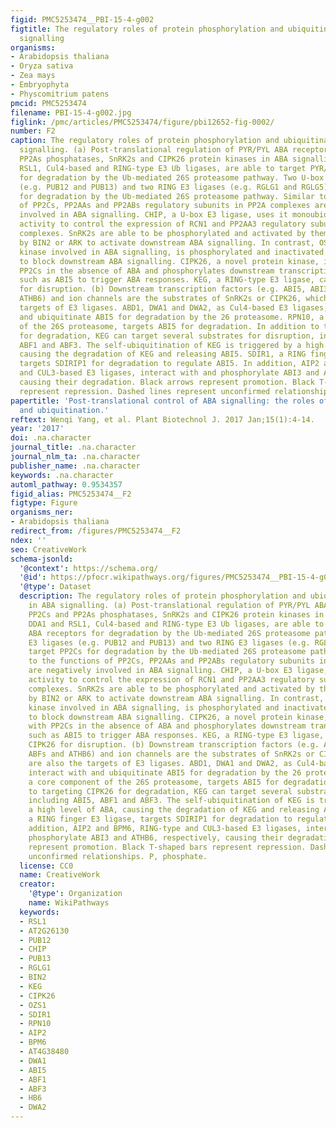 ```yaml
---
figid: PMC5253474__PBI-15-4-g002
figtitle: The regulatory roles of protein phosphorylation and ubiquitination in ABA
  signalling
organisms:
- Arabidopsis thaliana
- Oryza sativa
- Zea mays
- Embryophyta
- Physcomitrium patens
pmcid: PMC5253474
filename: PBI-15-4-g002.jpg
figlink: /pmc/articles/PMC5253474/figure/pbi12652-fig-0002/
number: F2
caption: The regulatory roles of protein phosphorylation and ubiquitination in ABA
  signalling. (a) Post‐translational regulation of PYR/PYL ABA receptors, PP2Cs and
  PP2As phosphatases, SnRK2s and CIPK26 protein kinases in ABA signalling. DDA1 and
  RSL1, Cul4‐based and RING‐type E3 Ub ligases, are able to target PYR/PYL ABA receptors
  for degradation by the Ub‐mediated 26S proteasome pathway. Two U‐box E3 ligases
  (e.g. PUB12 and PUB13) and two RING E3 ligases (e.g. RGLG1 and RGLG5) target PP2Cs
  for degradation by the Ub‐mediated 26S proteasome pathway. Similar to the functions
  of PP2Cs, PP2AAs and PP2ABs regulatory subunits in PP2A complexes are negatively
  involved in ABA signalling. CHIP, a U‐box E3 ligase, uses it monoubiquitination
  activity to control the expression of RCN1 and PP2AA3 regulatory subunits in PP2A
  complexes. SnRK2s are able to be phosphorylated and activated by themselves, or
  by BIN2 or ARK to activate downstream ABA signalling. In contrast, OST1, a SnRK2
  kinase involved in ABA signalling, is phosphorylated and inactivated by CK2 kinase
  to block downstream ABA signalling. CIPK26, a novel protein kinase, interacts with
  PP2Cs in the absence of ABA and phosphorylates downstream transcription factors
  such as ABI5 to trigger ABA responses. KEG, a RING‐type E3 ligase, can target CIPK26
  for disruption. (b) Downstream transcription factors (e.g. ABI5, ABI3, ABFs and
  ATHB6) and ion channels are the substrates of SnRK2s or CIPK26, which are also the
  targets of E3 ligases. ABD1, DWA1 and DWA2, as Cul4‐based E3 ligases, interact with
  and ubiquitinate ABI5 for degradation by the 26 proteasome. RPN10, a core component
  of the 26S proteasome, targets ABI5 for degradation. In addition to targeting CIPK26
  for degradation, KEG can target several substrates for disruption, including ABI5,
  ABF1 and ABF3. The self‐ubiquitination of KEG is triggered by a high level of ABA,
  causing the degradation of KEG and releasing ABI5. SDIR1, a RING finger E3 ligase,
  targets SDIRIP1 for degradation to regulate ABI5. In addition, AIP2 and BPM6, RING‐type
  and CUL3‐based E3 ligases, interact with and phosphorylate ABI3 and ATHB6, respectively,
  causing their degradation. Black arrows represent promotion. Black T‐shaped bars
  represent repression. Dashed lines represent unconfirmed relationships. P, phosphate.
papertitle: 'Post‐translational control of ABA signalling: the roles of protein phosphorylation
  and ubiquitination.'
reftext: Wenqi Yang, et al. Plant Biotechnol J. 2017 Jan;15(1):4-14.
year: '2017'
doi: .na.character
journal_title: .na.character
journal_nlm_ta: .na.character
publisher_name: .na.character
keywords: .na.character
automl_pathway: 0.9534357
figid_alias: PMC5253474__F2
figtype: Figure
organisms_ner:
- Arabidopsis thaliana
redirect_from: /figures/PMC5253474__F2
ndex: ''
seo: CreativeWork
schema-jsonld:
  '@context': https://schema.org/
  '@id': https://pfocr.wikipathways.org/figures/PMC5253474__PBI-15-4-g002.html
  '@type': Dataset
  description: The regulatory roles of protein phosphorylation and ubiquitination
    in ABA signalling. (a) Post‐translational regulation of PYR/PYL ABA receptors,
    PP2Cs and PP2As phosphatases, SnRK2s and CIPK26 protein kinases in ABA signalling.
    DDA1 and RSL1, Cul4‐based and RING‐type E3 Ub ligases, are able to target PYR/PYL
    ABA receptors for degradation by the Ub‐mediated 26S proteasome pathway. Two U‐box
    E3 ligases (e.g. PUB12 and PUB13) and two RING E3 ligases (e.g. RGLG1 and RGLG5)
    target PP2Cs for degradation by the Ub‐mediated 26S proteasome pathway. Similar
    to the functions of PP2Cs, PP2AAs and PP2ABs regulatory subunits in PP2A complexes
    are negatively involved in ABA signalling. CHIP, a U‐box E3 ligase, uses it monoubiquitination
    activity to control the expression of RCN1 and PP2AA3 regulatory subunits in PP2A
    complexes. SnRK2s are able to be phosphorylated and activated by themselves, or
    by BIN2 or ARK to activate downstream ABA signalling. In contrast, OST1, a SnRK2
    kinase involved in ABA signalling, is phosphorylated and inactivated by CK2 kinase
    to block downstream ABA signalling. CIPK26, a novel protein kinase, interacts
    with PP2Cs in the absence of ABA and phosphorylates downstream transcription factors
    such as ABI5 to trigger ABA responses. KEG, a RING‐type E3 ligase, can target
    CIPK26 for disruption. (b) Downstream transcription factors (e.g. ABI5, ABI3,
    ABFs and ATHB6) and ion channels are the substrates of SnRK2s or CIPK26, which
    are also the targets of E3 ligases. ABD1, DWA1 and DWA2, as Cul4‐based E3 ligases,
    interact with and ubiquitinate ABI5 for degradation by the 26 proteasome. RPN10,
    a core component of the 26S proteasome, targets ABI5 for degradation. In addition
    to targeting CIPK26 for degradation, KEG can target several substrates for disruption,
    including ABI5, ABF1 and ABF3. The self‐ubiquitination of KEG is triggered by
    a high level of ABA, causing the degradation of KEG and releasing ABI5. SDIR1,
    a RING finger E3 ligase, targets SDIRIP1 for degradation to regulate ABI5. In
    addition, AIP2 and BPM6, RING‐type and CUL3‐based E3 ligases, interact with and
    phosphorylate ABI3 and ATHB6, respectively, causing their degradation. Black arrows
    represent promotion. Black T‐shaped bars represent repression. Dashed lines represent
    unconfirmed relationships. P, phosphate.
  license: CC0
  name: CreativeWork
  creator:
    '@type': Organization
    name: WikiPathways
  keywords:
  - RSL1
  - AT2G26130
  - PUB12
  - CHIP
  - PUB13
  - RGLG1
  - BIN2
  - KEG
  - CIPK26
  - OZS1
  - SDIR1
  - RPN10
  - AIP2
  - BPM6
  - AT4G38480
  - DWA1
  - ABI5
  - ABF1
  - ABF3
  - HB6
  - DWA2
---
```

